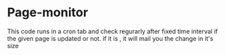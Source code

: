 # Page-monitor
This code runs in a cron tab and check regurarly after fixed time interval if the given page is updated or not. if it is , it will mail you the change in it's size 
